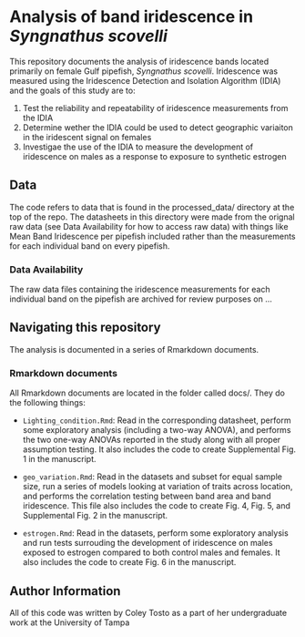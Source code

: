 # Analysis of band iridescence in *Syngnathus scovelli*

This repository documents the analysis of iridescence bands located primarily on female Gulf pipefish, *Syngnathus scovelli*. Iridescence was measured using the Iridescence Detection and Isolation Algorithm (IDIA) and the goals of this study are to:

1. Test the reliability and repeatability of iridescence measurements from the IDIA
2. Determine wether the IDIA could be used to detect geographic variaiton in the iridescent signal on females
3. Investigae the use of the IDIA to measure the development of iridescence on males as a response to exposure to synthetic estrogen

## Data
The code refers to data that is found in the processed_data/ directory at the top of the repo. The datasheets in this directory were made from the orignal raw data (see Data Availability for how to access raw data) with things like Mean Band Iridescence per pipefish included rather than the measurements for each individual band on every pipefish. 

### Data Availability
The raw data files containing the iridescence measurements for each individual band on the pipefish are archived for review purposes on ...

## Navigating this repository
The analysis is documented in a series of Rmarkdown documents.

### Rmarkdown documents
All Rmarkdown documents are located in the folder called docs/. They do the following things:

- `Lighting_condition.Rmd`: Read in the corresponding datasheet, perform some exploratory analysis (including a two-way ANOVA), and performs the two one-way ANOVAs reported in the study along with all proper assumption testing. It also includes the code to create Supplemental Fig. 1 in the manuscript.

- `geo_variation.Rmd`: Read in the datasets and subset for equal sample size, run a series of models looking at variation of traits across location, and performs the correlation testing between band area and band iridescence. This file also includes the code to create Fig. 4, Fig. 5, and Supplemental Fig. 2 in the manuscript.

- `estrogen.Rmd`: Read in the datasets, perform some exploratory analysis and run tests surrouding the development of iridescence on males exposed to estrogen compared to both control males and females. It also includes the code to create Fig. 6 in the manuscript.

## Author Information
All of this code was written by Coley Tosto as a part of her undergraduate work at the University of Tampa

